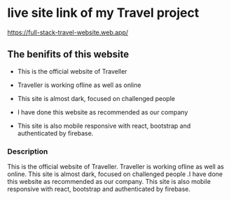 # live site link of my Travel project

https://full-stack-travel-website.web.app/

## The benifits of this website

* This is the official website of Traveller

* Traveller is working ofline as well as online

* This site is almost dark, focused on challenged people

* I have done this website as recommended as our company

* This site is also mobile responsive with react, bootstrap and authenticated by firebase.

### Description

This is the official website of Traveller. Traveller is working ofline as well as online. This site is almost dark, focused on challenged people .I have done this website as recommended as our company. This site is also mobile responsive with react, bootstrap and authenticated by firebase.